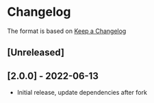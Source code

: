 # Changelog
The format is based on [Keep a Changelog](https://keepachangelog.com/en/1.0.0/)

## [Unreleased]

## [2.0.0] - 2022-06-13
- Initial release, update dependencies after fork